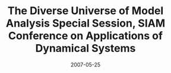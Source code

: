 ---
title: "The Diverse Universe of Model Analysis Special Session, SIAM Conference on Applications of Dynamical Systems"
collection: talks
type: "Conference" 
permalink: /talks/2007talk8
venue: "Snowbird, UT"
date: 2007-05-25
location: "Snowbird, UT"
---